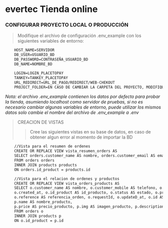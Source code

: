 # evertec Tienda online

### CONFIGURAR PROYECTO LOCAL O PRODUCCIÓN
 
>Modifique el archivo de configuración .env_example con los siguientes variables de entorno:
```HTML
	HOST_NAME=SERVIDOR
	DB_USER=USUARIO_BD
	DB_PASSWORD=CONTRASEÑA_USUARIO_BD
	DB_NAME=NOMBRE_BD

	LOGIN=LOGIN_PLACETOPAY
	TANKEY=TANKEY_PLACETOPAY
	URL_REDIRECT=URL_DE_PAGO/REDIRECT/WEB-CHEKOUT
	PROJECT_FOLDER=EN CASO DE CAMBIAR LA CARPETA DEL PROYECTO, MODIFIQUE ESTA VARIABLE
```
*Nota: el archivo .env_example contienen los datos por defecto para probar la tienda, asumiendo localhost 
como servidor de pruebas, si no es necesario cambiar algunas variables de entorno, puede utilizar los mismos datos
solo cambie el nombre del archivo de .env_example a .env*

>CREACION DE VISTAS
>>Cree las siguientes vistas en su base de datos, en caso de obtener algun error al momento de importar la BD
```HTML
	//Vista para el resumen de ordenes
	CREATE OR REPLACE VIEW vista_resumen_orders AS
	SELECT orders.customer_name AS nombre, orders.customer_email AS email, products.name AS nombre_producto, products.description AS descripcion_producto, products.price AS precio_producto, products.img AS imagen_producto, orders.id AS id_orden, orders.customer_mobile AS telefono, orders.token 
	FROM orders orders
	INNER JOIN products products
	ON orders.id_product = products.id
```
```HTML
	//Vista para el relacion de ordenes y productos
	CREATE OR REPLACE VIEW vista_orders_products AS
    SELECT o.customer_name AS nombre, o.customer_mobile AS telefono, o.customer_email AS email,
    o.created_at, o.id_product AS id_producto, o.status AS estado, o.processUrl AS url_pago, 
    o.reference AS referencia_orden, o.requestId, o.updateD_at, o.id AS id_orden, o.id_cliente, o.llave_secreta, 
    p.name AS nombre_producto, 
    p.price AS precio_producto, p.img AS imagen_producto, p.description AS descripcion_producto
    FROM orders o
    INNER JOIN products p
    ON o.id_product = p.id
```